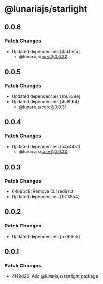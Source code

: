 # @lunariajs/starlight

## 0.0.6

### Patch Changes

- Updated dependencies [4ab0efa]
  - @lunariajs/core@0.0.32

## 0.0.5

### Patch Changes

- Updated dependencies [1b6838e]
- Updated dependencies [4c8fdf4]
  - @lunariajs/core@0.0.31

## 0.0.4

### Patch Changes

- Updated dependencies [54e44c1]
  - @lunariajs/core@0.0.30

## 0.0.3

### Patch Changes

- 04d9b48: Remove CLI redirect
- Updated dependencies [1518854]

## 0.0.2

### Patch Changes

- Updated dependencies [b7916c5]

## 0.0.1

### Patch Changes

- 4f49d26: Add @lunariajs/starlight package
